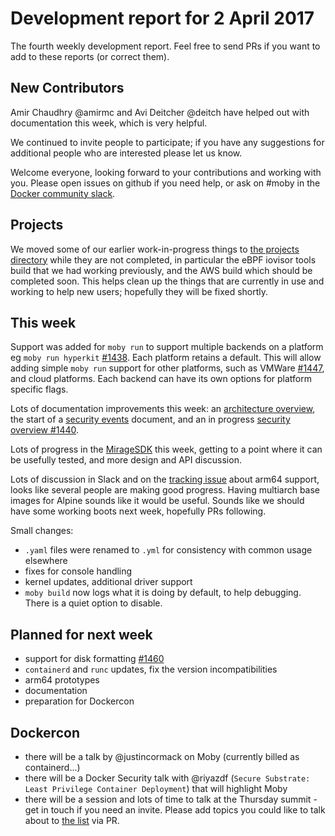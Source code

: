 # Development report for 2 April 2017

The fourth weekly development report. Feel free to send PRs if you want to add to these reports (or correct them).

## New Contributors

Amir Chaudhry @amirmc and Avi Deitcher @deitch have helped out with documentation this week, which is very helpful.

We continued to invite people to participate; if you have any suggestions for additional people who are interested please let us know.

Welcome everyone, looking forward to your contributions and working with you. Please open issues on github if you need help, or ask on #moby in the [Docker community slack](https://community.docker.com/registrations/groups/4316).

## Projects

We moved some of our earlier work-in-progress things to [the projects directory](../projects/) while they are not completed, in particular the eBPF iovisor tools build that we had working previously, and the AWS build which should be completed soon. This helps clean up the things that are currently in use and working to help new users; hopefully they will be fixed shortly.

## This week

Support was added for `moby run` to support multiple backends on a platform eg `moby run hyperkit` [#1438](https://github.com/docker/moby/pull/1438). Each platform
retains a default. This will allow adding simple `moby run` support for other platforms, such as VMWare [#1447](https://github.com/docker/moby/pull/1447), and
cloud platforms. Each backend can have its own options for platform specific flags.

Lots of documentation improvements this week: an [architecture overview](../docs/architecture.md), the start of a [security events](../docs/security-events.md) document, and an in progress [security overview #1440](https://github.com/docker/moby/pull/1440).

Lots of progress in the [MirageSDK](https://github.com/docker/moby/tree/master/projects/miragesdk) this week, getting to a point where it can be usefully tested, and more design and API discussion.

Lots of discussion in Slack and on the [tracking issue](https://github.com/docker/moby/issues/1377) about arm64 support, looks like several people are making good progress. Having multiarch base images for Alpine sounds like it would be useful. Sounds like we should have some working boots next week, hopefully PRs following.

Small changes:
- `.yaml` files were renamed to `.yml` for consistency with common usage elsewhere
- fixes for console handling
- kernel updates, additional driver support
- `moby build` now logs what it is doing by default, to help debugging. There is a quiet option to disable.

## Planned for next week

- support for disk formatting [#1460](https://github.com/docker/moby/pull/1460)
- `containerd` and `runc` updates, fix the version incompatibilities
- arm64 prototypes
- documentation
- preparation for Dockercon

## Dockercon

- there will be a talk by @justincormack on Moby (currently billed as containerd...)
- there will be a Docker Security talk with @riyazdf (`Secure Substrate: Least Privilege Container Deployment`) that will highlight Moby
- there will be a session and lots of time to talk at the Thursday summit - get in touch if you need an invite. Please add topics you
  could like to talk about to [the list](../docs/dockercon-summit.md) via PR.

